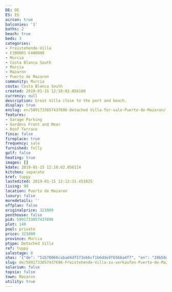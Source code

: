 ```yaml
---
DE: DE
ES: ES
aircon: true
balconies: '1'
baths: 2
beach: true
beds: 3
categories:
- Freistehende-Villa
- €300001-€400000
- Murcia
- Costa Blanca South
- Murcia
- Mazaron
- Puerto de Mazaron
community: Murcia
costa: Costa Blanca South
created: 2019-01-15 12:10:02.056100
currency: null
description: Great Villa close to the port and beach.
display: true
enslug: en/5891733057437696-Detached Villa-for-sale-Puerto-de-Mazaron/
features:
- Garage Parking
- Gardens Front and Rear
- Roof Terrace
finca: false
fireplace: true
frequency: sale
furnished: fully
golf: false
heating: true
images: []
kdate: 2019-01-15 12:10:02.056114
kitchen: separate
kref: tuppy
lastedited: 2019-01-15 12:12:31.451825
living: 90
location: Puerto de Mazaron
luxury: false
moredetails: ''
offplan: false
originalprice: 321000
penthouse: false
pid: 5891733057437696
plot: 140
pool: private
price: 321000
province: Murcia
ptype: Detached Villa
ref: tuppy
salestage: 0
shas: '{"de": "51b70066cabad4df573eb6cf1b6dde9f6566a4f7", "en": "20b58d1a48e47bcccb13d992ef83469abef0b5da"}'
slug: de/5891733057437696-Freistehende-Villa-zu-verkaufen-Puerto-de-Mazaron/
solarium: false
topsix: false
town: Mazaron
utility: true
---
```

